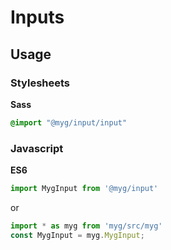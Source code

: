 # Inputs

## Usage

### Stylesheets

**Sass**

```sass
@import "@myg/input/input"
```

### Javascript

**ES6**

```js
import MygInput from '@myg/input'
```

or

```js
import * as myg from 'myg/src/myg'
const MygInput = myg.MygInput;
```
